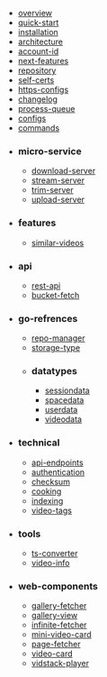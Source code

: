 - [overview](docs/overview.md)
- [quick-start](docs/quick-start.md)
- [installation](docs/installation.md)
- [architecture](docs/architecture.md)
- [account-id](docs/account-id.md)
- [next-features](docs/next-features.md)
- [repository](docs/repository.md)
- [self-certs](docs/self-certs.md)
- [https-configs](docs/https-configs.md)
- [changelog](docs/changelog.md)
- [process-queue](docs/process-queue.md)
- [configs](docs/configs.md)
- [commands](docs/commands.md)
- ### micro-service
  - [download-server](docs/micro-service/download-server.md)
  - [stream-server](docs/micro-service/stream-server.md)
  - [trim-server](docs/micro-service/trim-server.md)
  - [upload-server](docs/micro-service/upload-server.md)
- ### features
  - [similar-videos](docs/features/similar-videos.md)
- ### api
  - [rest-api](docs/api/rest-api.md)
  - [bucket-fetch](docs/api/bucket-fetch.md)
- ### go-refrences
  - [repo-manager](docs/go-refrences/repo-manager.md)
  - [storage-type](docs/go-refrences/storage-type.md)
  - ### datatypes
    - [sessiondata](docs/go-refrences/datatypes/sessiondata.md)
    - [spacedata](docs/go-refrences/datatypes/spacedata.md)
    - [userdata](docs/go-refrences/datatypes/userdata.md)
    - [videodata](docs/go-refrences/datatypes/videodata.md)
- ### technical
  - [api-endpoints](docs/technical/api-endpoints.md)
  - [authentication](docs/technical/authentication.md)
  - [checksum](docs/technical/checksum.md)
  - [cooking](docs/technical/cooking.md)
  - [indexing](docs/technical/indexing.md)
  - [video-tags](docs/technical/video-tags.md)
- ### tools
  - [ts-converter](docs/tools/ts-converter.md)
  - [video-info](docs/tools/video-info.md)
- ### web-components
  - [gallery-fetcher](docs/web-components/gallery-fetcher.md)
  - [gallery-view](docs/web-components/gallery-view.md)
  - [infinite-fetcher](docs/web-components/infinite-fetcher.md)
  - [mini-video-card](docs/web-components/mini-video-card.md)
  - [page-fetcher](docs/web-components/page-fetcher.md)
  - [video-card](docs/web-components/video-card.md)
  - [vidstack-player](docs/web-components/vidstack-player.md)
